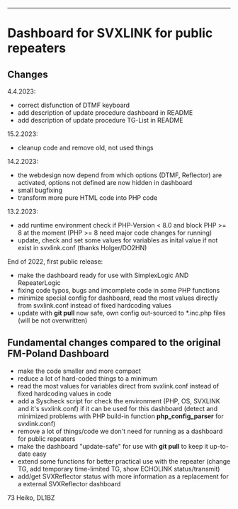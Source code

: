 ---
# Dashboard for SVXLINK for public repeaters #

## Changes ##

4.4.2023:
- correct disfunction of DTMF keyboard
- add description of update procedure dashboard in README
- add description of update procedure TG-List in README

15.2.2023:
- cleanup code and remove old, not used things

14.2.2023:
- the webdesign now depend from which options (DTMF, Reflector) are activated, options not defined are now hidden in dashboard
- small bugfixing
- transform more pure HTML code into PHP code

13.2.2023:

- add runtime environment check if PHP-Version < 8.0 and block PHP >= 8 at the moment (PHP >= 8 need major code changes for running)
- update, check and set some values for variables as inital value if not exist in svxlink.conf (thanks Holger/DO2HN)

End of 2022, first public release:

- make the dashboard ready for use with SimplexLogic AND RepeaterLogic
- fixing code typos, bugs and imcomplete code in some PHP functions
- minimize special config for dashboard, read the most values directly from svxlink.conf instead of fixed hardcoding values
- update with **git pull** now safe, own config out-sourced to *.inc.php files (will be not overwritten)

## Fundamental changes compared to the original FM-Poland Dashboard ##

- make the code smaller and more compact
- reduce a lot of hard-coded things to a minimum
- read the most values for variables direct from svxlink.conf instead of fixed hardcoding values in code
- add a Syscheck script for check the environment (PHP, OS, SVXLINK and it's svxlink.conf) if it can be used for this dashboard (detect and minimized problems with PHP build-in function **php_config_parser** for svxlink.conf)
- remove a lot of things/code we don't need for running as a dashboard for public repeaters
- make the dashboard "update-safe" for use with **git pull** to keep it up-to-date easy
- extend some functions for better practical use with the repeater (change TG, add temporary time-limited TG, show ECHOLINK status/transmit)
- add/get SVXReflector status with more information as a replacement for a external SVXReflector dashboard

73 Heiko, DL1BZ

